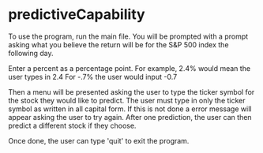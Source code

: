predictiveCapability
====================

To use the program, run the main file.
You will be prompted with a prompt asking what you believe
the return will be for the S&P 500 index the following day.

Enter a percent as a percentage point.
For example, 2.4% would mean the user types in 2.4
For -.7% the user would input -0.7

Then a menu will be presented asking the user to type the ticker
symbol for the stock they would like to predict. The user must type
in only the ticker symbol as written in all capital form. If this is
not done a error message will appear asking the user to try again.
After one prediction, the user can then predict a different stock
if they choose.

Once done, the user can type 'quit' to exit the program.